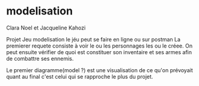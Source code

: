 # modelisation
Clara Noel et Jacqueline Kahozi 

Projet Jeu modelisation le jéu peut se faire en ligne ou sur postman 
La premierer requete consiste à voir le ou les personnages les ou le créee.
On peut ensuite vérifier de quoi est constituer son inventaire et ses armes afin de combattre ses ennemis.

Le premier diagramme(model ?) est une visualisation de ce qu'on prévoyait quant au final c'est celui qui se rapproche le plus du projet.


